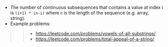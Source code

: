 * The number of continuous subsequences that contains a value at index i is `(i+1) * (n-i)` where `n` is the length of the sequence (e.g. array, string).
* Example problems:
>> * https://leetcode.com/problems/vowels-of-all-substrings/
>> * https://leetcode.com/problems/total-appeal-of-a-string/